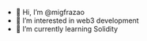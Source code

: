 - 👋 Hi, I’m @migfrazao
- 👀 I’m interested in web3 development
- 🌱 I’m currently learning Solidity

<!---
migfrazao/migfrazao is a ✨ special ✨ repository because its `README.md` (this file) appears on your GitHub profile.
You can click the Preview link to take a look at your changes.
--->
